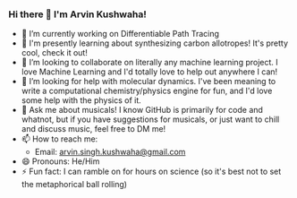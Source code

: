 ### Hi there 👋 I'm Arvin Kushwaha!

- 🔭 I’m currently working on Differentiable Path Tracing
- 🌱 I'm presently learning about synthesizing carbon allotropes! It's pretty cool, check it out!
- 👯 I’m looking to collaborate on literally any machine learning project. I love Machine Learning and I'd totally love to help out anywhere I can!
- 🤔 I’m looking for help with molecular dynamics. I've been meaning to write a computational chemistry/physics engine for fun, and I'd love some help with the physics of it.
- 💬 Ask me about musicals! I know GitHub is primarily for code and whatnot, but if you have suggestions for musicals, or just want to chill and discuss music, feel free to DM me!
- 📫 How to reach me: 
  - Email: arvin.singh.kushwaha@gmail.com
- 😄 Pronouns: He/Him
- ⚡ Fun fact: I can ramble on for hours on science (so it's best not to set the metaphorical ball rolling)

